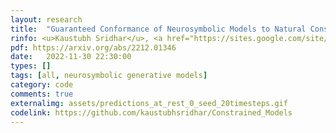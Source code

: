 ```yaml
---
layout: research
title:  "Guaranteed Conformance of Neurosymbolic Models to Natural Constraints."
rinfo: <u>Kaustubh Sridhar</u>, <a href="https://sites.google.com/site/duttasouradeep39/">Souradeep Dutta</a>, <a href="https://www.seas.upenn.edu/~weimerj/research.html">James Weimer</a>, <a href="https://www.cis.upenn.edu/~lee/home/index.shtml">Insup Lee</a>. <ul><li>International Conference on Learning Representations (ICLR) 2023 Workshop on Neurosymbolic Generative Models.</li><li>Learning for Dynamics and Control (L4DC) Conference 2023.</li><li>Invited Talk at Johns Hopkins University.</li></ul> 
pdf: https://arxiv.org/abs/2212.01346
date:   2022-11-30 22:30:00
types: []
tags: [all, neurosymbolic generative models]
category: code
comments: true
externalimg: assets/predictions_at_rest_0_seed_20timesteps.gif
codelink: https://github.com/kaustubhsridhar/Constrained_Models
---
```

